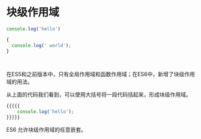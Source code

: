 # 块级作用域



```javascript
console.log('hello')

{
  console.log(' world');
}  

  
```

在ES5和之前版本中，只有全局作用域和函数作用域；在ES6中，新增了块级作用域的用法。

从上面的代码我们看到，可以使用大括号将一段代码括起来，形成块级作用域。



```javascript
{{{{{
    console.log('hello');
}}}}}  
```

ES6 允许块级作用域的任意嵌套。



